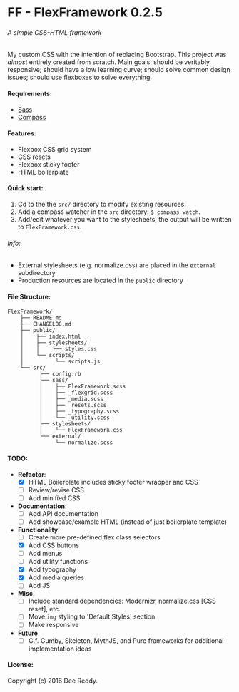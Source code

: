 # FF - FlexFramework 0.2.5
###### A simple CSS-HTML framework

My custom CSS with the intention of replacing Bootstrap. This project was *almost* entirely created from scratch. 
Main goals: should be veritably responsive; should have a low learning curve; should solve common design issues; should use flexboxes to solve everything.

#### Requirements:
- [Sass](https://github.com/sass/sass)
- [Compass](http://compass-style.org/)

#### Features:
- Flexbox CSS grid system
- CSS resets
- Flexbox sticky footer
- HTML boilerplate

#### Quick start:
1. Cd to the the `src/` directory to modify existing resources.
2. Add a compass watcher in the `src` directory: `$ compass watch`.
3. Add/edit whatever you want to the stylesheets; the output will be written to `FlexFramework.css`.

###### Info:
- External stylesheets (e.g. normalize.css) are placed in the `external` subdirectory
- Production resources are located in the `public` directory

#### File Structure:
```
FlexFramework/
    ├── README.md
    ├── CHANGELOG.md
    ├── public/
    │    ├── index.html
    │    ├── stylesheets/
    │    │    └── styles.css
    │    └── scripts/
    │          └── scripts.js
    └── src/
          ├── config.rb
          ├── sass/
          │    ├── FlexFramework.scss
          │    ├── _flexgrid.scss
          │    ├── _media.scss
          │    ├── _resets.scss 
          │    ├── _typography.scss 
          │    └── _utility.scss 
          ├── stylesheets/
          │    └── FlexFramework.css
          └── external/
               └── normalize.scss
```

#### TODO:
- **Refactor**:
    + [x] HTML Boilerplate includes sticky footer wrapper and CSS
    + [ ] Review/revise CSS
    + [ ] Add minified CSS
- **Documentation**:
    + [ ] Add API documentation
    + [ ] Add showcase/example HTML (instead of just boilerplate template)
- **Functionality**:
    + [ ] Create more pre-defined flex class selectors
    + [x] Add CSS buttons
    + [ ] Add menus
    + [ ] Add utility functions
    + [x] Add typography
    + [x] Add media queries
    + [ ] Add JS
- **Misc.**
    + [ ] Include standard dependencies: Modernizr, normalize.css [CSS reset], etc.
    + [ ] Move `img` styling to 'Default Styles' section
    + [ ] Make responsive
- **Future**
    + [ ] C.f. Gumby, Skeleton, MythJS, and Pure frameworks for additional implementation ideas

#### License:
Copyright (c) 2016 Dee Reddy.

